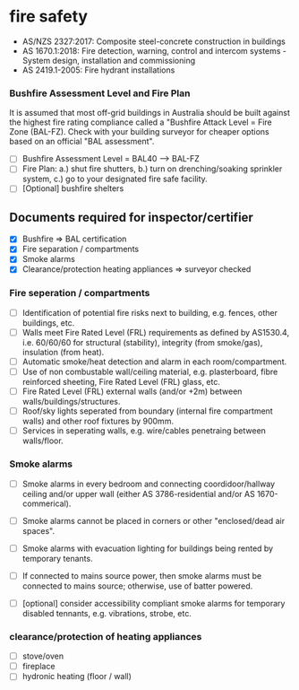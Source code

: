 # fire safety

 * AS/NZS 2327:2017: Composite steel-concrete construction in buildings
 * AS 1670.1:2018: Fire detection, warning, control and intercom systems - System design, installation and commissioning
 * AS 2419.1-2005: Fire hydrant installations

### Bushfire Assessment Level and Fire Plan
It is assumed that most off-grid buildings in Australia should be built against the highest fire rating compliance called a "Bushfire Attack Level = Fire Zone (BAL-FZ).  Check with your building surveyor for cheaper options based on an official "BAL assessment". 
  - [ ] Bushfire Assessment Level = BAL40 --> BAL-FZ
  - [ ] Fire Plan: a.) shut fire shutters, b.) turn on drenching/soaking sprinkler system, c.) go to your designated fire safe facility. 
  - [ ] [Optional] bushfire shelters

## Documents required for inspector/certifier

  - [x] Bushfire => BAL certification
  - [x] Fire separation / compartments
  - [x] Smoke alarms
  - [x] Clearance/protection heating appliances => surveyor checked

### Fire seperation / compartments

  - [ ] Identification of potential fire risks next to building, e.g. fences, other buildings, etc.
  - [ ] Walls meet Fire Rated Level (FRL) requirements as defined by AS1530.4, i.e. 60/60/60 for structural (stability), integrity (from smoke/gas), insulation (from heat).
  - [ ] Automatic smoke/heat detection and alarm in each room/compartment.
  - [ ] Use of non combustable wall/ceiling material, e.g. plasterboard, fibre reinforced sheeting, Fire Rated Level (FRL) glass, etc.
  - [ ] Fire Rated Level (FRL) external walls (and/or +2m) between walls/buildings/structures.
  - [ ] Roof/sky lights seperated from boundary (internal fire compartment walls) and other roof fixtures by 900mm.
  - [ ] Services in seperating walls, e.g. wire/cables penetraing between walls/floor.

### Smoke alarms
  - [ ] Smoke alarms in every bedroom and connecting coordidoor/hallway ceiling and/or upper wall (either AS 3786-residential and/or AS 1670-commerical).
  - [ ] Smoke alarms cannot be placed in corners or other "enclosed/dead air spaces".
  - [ ] Smoke alarms with evacuation lighting for buildings being rented by temporary tenants. 
  - [ ] If connected to mains source power, then smoke alarms must be connected to mains source; otherwise, use of batter powered.
  - [ ] [optional] consider accessibility compliant smoke alarms for temporary disabled tennants, e.g. vibrations, strobe, etc.


### clearance/protection of heating appliances

  - [ ] stove/oven
  - [ ] fireplace
  - [ ] hydronic heating (floor / wall)

